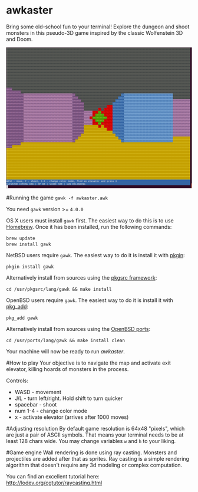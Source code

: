 # awkaster
Bring some old-school fun to your terminal! Explore the dungeon and shoot monsters in this pseudo-3D game inspired by the classic Wolfenstein 3D and Doom.

![Screenshot](screenshot.png)

#Running the game
`gawk -f awkaster.awk`

You need `gawk` version >= `4.0.0`


OS X users must install `gawk` first. The easiest way to do this is to use [Homebrew](http://brew.sh/). Once it has been installed, run the following commands:
```
brew update
brew install gawk
```

NetBSD users require `gawk`. The easiest way to do it is install it with [pkgin](http://pkgin.net):
```
pkgin install gawk
```

Alternatively install from sources using the [pkgsrc framework](https://pkgsrc.org/):
```
cd /usr/pkgsrc/lang/gawk && make install
```


OpenBSD users require `gawk`. The easiest way to do it is install it with [pkg_add](http://man.openbsd.org/OpenBSD-current/man1/pkg_add.1):
```
pkg_add gawk
```

Alternatively install from sources using the [OpenBSD ports](http://man.openbsd.org/OpenBSD-current/man1/ports.7):
```
cd /usr/ports/lang/gawk && make install clean
```
Your machine will now be ready to run *awkaster*.

#How to play
Your objective is to navigate the map and activate exit elevator, killing hoards of monsters in the process.

Controls:
* WASD - movement
* J/L - turn left/right. Hold shift to turn quicker
* spacebar - shoot
* num 1-4 - change color mode
* x - activate elevator (arrives after 1000 moves)

#Adjusting resolution
By default game resolution is 64x48 "pixels", which are just a pair of ASCII symbols. That means your terminal needs to be at least 128 chars wide. You may change variables `w` and `h` to your liking.

#Game engine
Wall rendering is done using ray casting. Monsters and projectiles are added after that as sprites.
Ray casting is a simple rendering algorithm that doesn't require any 3d modeling or complex computation.

You can find an excellent tutorial here:
http://lodev.org/cgtutor/raycasting.html
